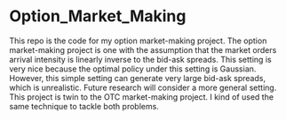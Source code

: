 # Option_Market_Making
This repo is the code for my option market-making project. The option market-making project is one with the assumption that the market orders arrival intensity is linearly inverse to the bid-ask spreads. 
This setting is very nice because the optimal policy under this setting is Gaussian. However, this simple setting can generate very large bid-ask spreads, which is unrealistic. Future research will consider a more general setting.
This project is twin to the OTC market-making project. I kind of used the same technique to tackle both problems. 
